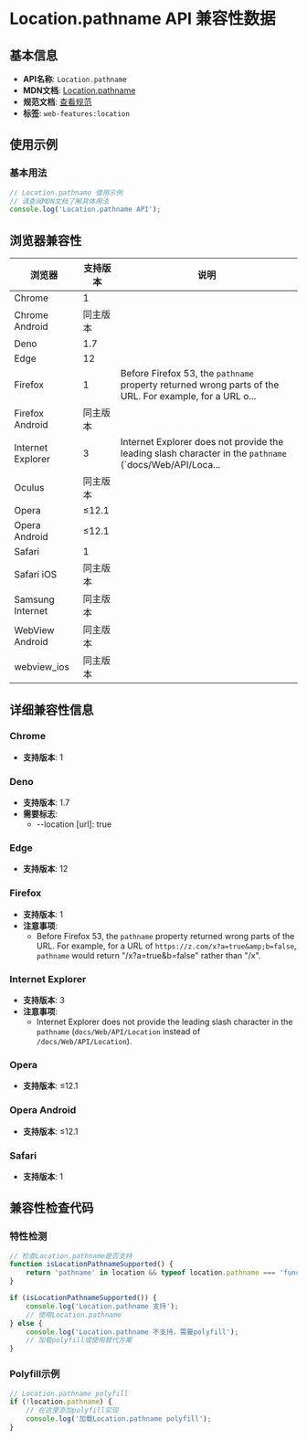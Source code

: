 # Location.pathname API 兼容性数据

## 基本信息

- **API名称**: `Location.pathname`
- **MDN文档**: [Location.pathname](https://developer.mozilla.org/docs/Web/API/Location/pathname)
- **规范文档**: [查看规范](https://html.spec.whatwg.org/multipage/nav-history-apis.html#dom-location-pathname-dev)
- **标签**: `web-features:location`

## 使用示例

### 基本用法

```javascript
// Location.pathname 使用示例
// 请查阅MDN文档了解具体用法
console.log('Location.pathname API');
```

## 浏览器兼容性

| 浏览器 | 支持版本 | 说明 |
|--------|----------|------|
| Chrome | 1 |  |
| Chrome Android | 同主版本 |  |
| Deno | 1.7 |  |
| Edge | 12 |  |
| Firefox | 1 | Before Firefox 53, the `pathname` property returned wrong parts of the URL. For example, for a URL o... |
| Firefox Android | 同主版本 |  |
| Internet Explorer | 3 | Internet Explorer does not provide the leading slash character in the `pathname` (`docs/Web/API/Loca... |
| Oculus | 同主版本 |  |
| Opera | ≤12.1 |  |
| Opera Android | ≤12.1 |  |
| Safari | 1 |  |
| Safari iOS | 同主版本 |  |
| Samsung Internet | 同主版本 |  |
| WebView Android | 同主版本 |  |
| webview_ios | 同主版本 |  |

## 详细兼容性信息

### Chrome

- **支持版本**: 1

### Deno

- **支持版本**: 1.7
- **需要标志**: 
  - --location [url]: true

### Edge

- **支持版本**: 12

### Firefox

- **支持版本**: 1
- **注意事项**:
  - Before Firefox 53, the `pathname` property returned wrong parts of the URL. For example, for a URL of `https://z.com/x?a=true&amp;b=false`, `pathname` would return "/x?a=true&amp;b=false" rather than "/x".

### Internet Explorer

- **支持版本**: 3
- **注意事项**:
  - Internet Explorer does not provide the leading slash character in the `pathname` (`docs/Web/API/Location` instead of `/docs/Web/API/Location`).

### Opera

- **支持版本**: ≤12.1

### Opera Android

- **支持版本**: ≤12.1

### Safari

- **支持版本**: 1

## 兼容性检查代码

### 特性检测

```javascript
// 检查Location.pathname是否支持
function isLocationPathnameSupported() {
    return 'pathname' in location && typeof location.pathname === 'function';
}

if (isLocationPathnameSupported()) {
    console.log('Location.pathname 支持');
    // 使用Location.pathname
} else {
    console.log('Location.pathname 不支持，需要polyfill');
    // 加载polyfill或使用替代方案
}
```

### Polyfill示例

```javascript
// Location.pathname polyfill
if (!location.pathname) {
    // 在这里添加polyfill实现
    console.log('加载Location.pathname polyfill');
}
```

